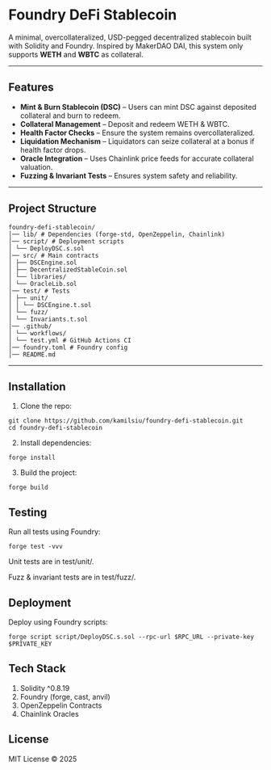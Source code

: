 # Foundry DeFi Stablecoin

A minimal, overcollateralized, USD-pegged decentralized stablecoin built with Solidity and Foundry. Inspired by MakerDAO DAI, this system only supports **WETH** and **WBTC** as collateral.

---

## Features

- **Mint & Burn Stablecoin (DSC)** – Users can mint DSC against deposited collateral and burn to redeem.  
- **Collateral Management** – Deposit and redeem WETH & WBTC.  
- **Health Factor Checks** – Ensure the system remains overcollateralized.  
- **Liquidation Mechanism** – Liquidators can seize collateral at a bonus if health factor drops.  
- **Oracle Integration** – Uses Chainlink price feeds for accurate collateral valuation.  
- **Fuzzing & Invariant Tests** – Ensures system safety and reliability.  

---

## Project Structure
```
foundry-defi-stablecoin/
│── lib/ # Dependencies (forge-std, OpenZeppelin, Chainlink)
│── script/ # Deployment scripts
│ └── DeployDSC.s.sol
│── src/ # Main contracts
│ ├── DSCEngine.sol
│ ├── DecentralizedStableCoin.sol
│ └── libraries/
│ └── OracleLib.sol
│── test/ # Tests
│ ├── unit/
│ │ └── DSCEngine.t.sol
│ └── fuzz/
│ └── Invariants.t.sol
│── .github/
│ └── workflows/
│ └── test.yml # GitHub Actions CI
│── foundry.toml # Foundry config
│── README.md
```

---

## Installation

1. Clone the repo:

```
git clone https://github.com/kamilsiu/foundry-defi-stablecoin.git
cd foundry-defi-stablecoin
```
2. Install dependencies:
```
forge install
```
3. Build the project:
```
forge build
```
## Testing

Run all tests using Foundry:

```
forge test -vvv
```

Unit tests are in test/unit/.

 Fuzz & invariant tests are in test/fuzz/.

## Deployment

Deploy using Foundry scripts:
```
forge script script/DeployDSC.s.sol --rpc-url $RPC_URL --private-key $PRIVATE_KEY
```
## Tech Stack

1. Solidity ^0.8.19
2. Foundry (forge, cast, anvil)
3. OpenZeppelin Contracts
4. Chainlink Oracles

## License

MIT License © 2025 
